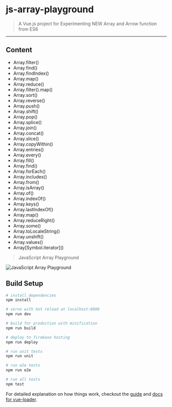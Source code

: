 # js-array-playground

> A Vue.js project for Experimenting NEW Array and Arrow function from ES6

----------------------------------------
## Content
* Array.filter()
* Array.find()
* Array.findIndex()
* Array.map()
* Array.reduce()
* Array.filter().map()
* Array.sort()
* Array.reverse()
* Array.push()
* Array.shift()
* Array.pop()
* Array.splice()
* Array.join()
* Array.concat()
* Array.slice()
* Array.copyWithin()
* Array.entries()
* Array.every()
* Array.fill()
* Array.find()
* Array.forEach()
* Array.includes()
* Array.from()
* Array.isArray()
* Array.of()
* Array.indexOf()
* Array.keys()
* Array.lastIndexOf()
* Array.map()
* Array.reduceRight()
* Array.some()
* Array.toLocaleString()
* Array.unshift()
* Array.values()
* Array&#91;Symbol.iterator&#93;()

> JavaScript Array Playground

![JavaScript Array Playground](https://rawgit.com/Sellsuki/js-array-playground/master/ScreenShot.png)

## Build Setup

``` bash
# install dependencies
npm install

# serve with hot reload at localhost:8080
npm run dev

# build for production with minification
npm run build

# deploy to firebase hosting
npm run deploy

# run unit tests
npm run unit

# run e2e tests
npm run e2e

# run all tests
npm test
```

For detailed explanation on how things work, checkout the [guide](http://vuejs-templates.github.io/webpack/) and [docs for vue-loader](http://vuejs.github.io/vue-loader).
